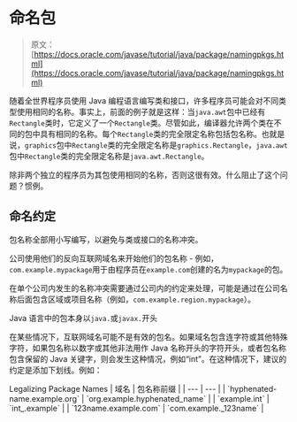 # 命名包

> 原文： [https://docs.oracle.com/javase/tutorial/java/package/namingpkgs.html](https://docs.oracle.com/javase/tutorial/java/package/namingpkgs.html)

随着全世界程序员使用 Java 编程语言编写类和接口，许多程序员可能会对不同类型使用相同的名称。事实上，前面的例子就是这样：当`java.awt`包中已经有`Rectangle`类时，它定义了一个`Rectangle`类。尽管如此，编译器允许两个类在不同的包中具有相同的名称。每个`Rectangle`类的完全限定名称包括包名称。也就是说，`graphics`包中`Rectangle`类的完全限定名称是`graphics.Rectangle`，`java.awt`包中`Rectangle`类的完全限定名称是`java.awt.Rectangle`。

除非两个独立的程序员为其包使用相同的名称，否则这很有效。什么阻止了这个问题？惯例。

## 命名约定

包名称全部用小写编写，以避免与类或接口的名称冲突。

公司使用他们的反向互联网域名来开始他们的包名称 - 例如，`com.example.mypackage`用于由程序员在`example.com`创建的名为`mypackage`的包。

在单个公司内发生的名称冲突需要通过公司内的约定来处理，可能是通过在公司名称后面包含区域或项目名称（例如，`com.example.region.mypackage`）。

Java 语言中的包本身以`java.`或`javax.`开头

在某些情况下，互联网域名可能不是有效的包名。如果域名包含连字符或其他特殊字符，如果包名称以数字或其他非法用作 Java 名称开头的字符开头，或者包名称包含保留的 Java 关键字，则会发生这种情况，例如“int”。在这种情况下，建议的约定是添加下划线。例如：

<caption style="font-weight: bold">Legalizing Package Names</caption>
| 域名 | 包名称前缀 |
| --- | --- |
| `hyphenated-name.example.org` | `org.example.hyphenated_name` |
| `example.int` | `int_.example` |
| `123name.example.com` | `com.example._123name` |